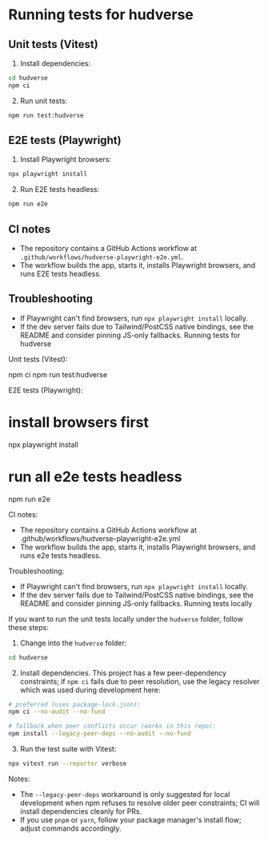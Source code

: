 # Running tests for hudverse

## Unit tests (Vitest)

1. Install dependencies:

```bash
cd hudverse
npm ci
```

2. Run unit tests:

```bash
npm run test:hudverse
```

## E2E tests (Playwright)

1. Install Playwright browsers:

```bash
npx playwright install
```

2. Run E2E tests headless:

```bash
npm run e2e
```

## CI notes

- The repository contains a GitHub Actions workflow at `.github/workflows/hudverse-playwright-e2e.yml`.
- The workflow builds the app, starts it, installs Playwright browsers, and runs E2E tests headless.

## Troubleshooting

- If Playwright can't find browsers, run `npx playwright install` locally.
- If the dev server fails due to Tailwind/PostCSS native bindings, see the README and consider pinning JS-only fallbacks.
Running tests for hudverse

Unit tests (Vitest):

  npm ci
  npm run test:hudverse

E2E tests (Playwright):

  # install browsers first
  npx playwright install

  # run all e2e tests headless
  npm run e2e

CI notes:
 - The repository contains a GitHub Actions workflow at .github/workflows/hudverse-playwright-e2e.yml
 - The workflow builds the app, starts it, installs Playwright browsers, and runs e2e tests headless.

Troubleshooting:
 - If Playwright can't find browsers, run `npx playwright install` locally.
 - If the dev server fails due to Tailwind/PostCSS native bindings, see the README and consider pinning JS-only fallbacks.
Running tests locally

If you want to run the unit tests locally under the `hudverse` folder, follow these steps:

1. Change into the `hudverse` folder:

```bash
cd hudverse
```

2. Install dependencies. This project has a few peer-dependency constraints; if `npm ci` fails due to peer resolution, use the legacy resolver which was used during development here:

```bash
# preferred (uses package-lock.json):
npm ci --no-audit --no-fund

# fallback when peer conflicts occur (works in this repo):
npm install --legacy-peer-deps --no-audit --no-fund
```

3. Run the test suite with Vitest:

```bash
npx vitest run --reporter verbose
```

Notes:
- The `--legacy-peer-deps` workaround is only suggested for local development when npm refuses to resolve older peer constraints; CI will install dependencies cleanly for PRs.
- If you use `pnpm` or `yarn`, follow your package manager's install flow; adjust commands accordingly.
